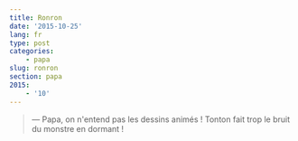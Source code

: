 ```yaml
---
title: Ronron
date: '2015-10-25'
lang: fr
type: post
categories:
    - papa
slug: ronron
section: papa
2015:
    - '10'
---
```


> — Papa, on n'entend pas les dessins animés ! Tonton fait trop le bruit du monstre en dormant !

